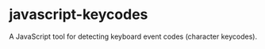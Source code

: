 javascript-keycodes
===================

A JavaScript tool for detecting keyboard event codes (character keycodes).
